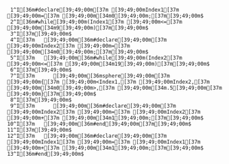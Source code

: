      1^I[36m#declare[39;49;00m[37m [39;49;00mIndex1[37m [39;49;00m=[37m [39;49;00m[34m0[39;49;00m;[37m[39;49;00m$
     2^I[36m#while[39;49;00m(Index1[37m [39;49;00m<=[37m [39;49;00m[34m9[39;49;00m)[37m[39;49;00m$
     3^I[37m[39;49;00m$
     4^I[37m   [39;49;00m[36m#declare[39;49;00m[37m [39;49;00mIndex2[37m [39;49;00m=[37m [39;49;00m[34m0[39;49;00m;[37m[39;49;00m$
     5^I[37m   [39;49;00m[36m#while[39;49;00m(Index2[37m [39;49;00m<=[37m [39;49;00m[34m19[39;49;00m)[37m[39;49;00m$
     6^I[37m[39;49;00m$
     7^I[37m      [39;49;00m[36msphere[39;49;00m[37m [39;49;00m{[37m [39;49;00m<Index1,[37m [39;49;00mIndex2,[37m [39;49;00m[34m0[39;49;00m>,[37m [39;49;00m[34m.5[39;49;00m[37m [39;49;00m}[37m[39;49;00m$
     8^I[37m[39;49;00m$
     9^I[37m      [39;49;00m[36m#declare[39;49;00m[37m [39;49;00mIndex2[37m [39;49;00m=[37m [39;49;00mIndex2[37m [39;49;00m+[37m [39;49;00m[34m1[39;49;00m;[37m[39;49;00m$
    10^I[37m   [39;49;00m[36m#end[39;49;00m[37m[39;49;00m$
    11^I[37m[39;49;00m$
    12^I[37m   [39;49;00m[36m#declare[39;49;00m[37m [39;49;00mIndex1[37m [39;49;00m=[37m [39;49;00mIndex1[37m [39;49;00m+[37m [39;49;00m[34m1[39;49;00m;[37m[39;49;00m$
    13^I[36m#end[39;49;00m$
